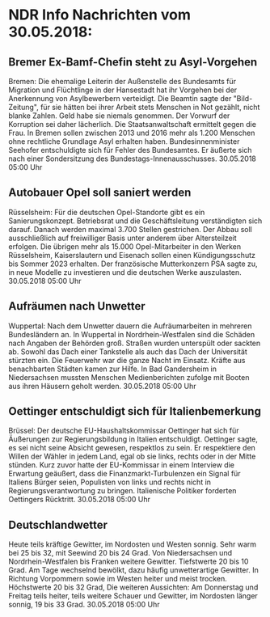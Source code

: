 # NDR Info Nachrichten vom 30.05.2018:


## Bremer Ex-Bamf-Chefin steht zu Asyl-Vorgehen
Bremen: Die ehemalige Leiterin der Außenstelle des Bundesamts für Migration und Flüchtlinge in der Hansestadt hat ihr Vorgehen bei der Anerkennung von Asylbewerbern verteidigt. Die Beamtin sagte der "Bild-Zeitung", für sie hätten bei ihrer Arbeit stets Menschen in Not gezählt, nicht blanke Zahlen. Geld habe sie niemals genommen. Der Vorwurf der Korruption sei daher lächerlich. Die Staatsanwaltschaft ermittelt gegen die Frau. In Bremen sollen zwischen 2013 und 2016 mehr als 1.200 Menschen ohne rechtliche Grundlage Asyl erhalten haben. Bundesinnenminister Seehofer entschuldigte sich für Fehler des Bundesamtes. Er äußerte sich nach einer Sondersitzung des Bundestags-Innenausschusses. 30.05.2018 05:00 Uhr 

## Autobauer Opel soll saniert werden
Rüsselsheim: Für die deutschen Opel-Standorte gibt es ein Sanierungskonzept. Betriebsrat und die Geschäftsleitung verständigten sich darauf. Danach werden maximal 3.700 Stellen gestrichen. Der Abbau soll ausschließlich auf freiwilliger Basis unter anderem über Altersteilzeit erfolgen. Die übrigen mehr als 15.000 Opel-Mitarbeiter in den Werken Rüsselsheim, Kaiserslautern und Eisenach sollen einen Kündigungsschutz bis Sommer 2023 erhalten. Der französische Mutterkonzern PSA sagte zu, in neue Modelle zu investieren und die deutschen Werke auszulasten. 30.05.2018 05:00 Uhr 

## Aufräumen nach Unwetter
Wuppertal: Nach dem Unwetter dauern die Aufräumarbeiten in mehreren Bundesländern an. In Wuppertal in Nordrhein-Westfalen sind die Schäden nach Angaben der Behörden groß. Straßen wurden unterspült oder sackten ab. Sowohl das Dach einer Tankstelle als auch das Dach der Universität stürzten ein. Die Feuerwehr war die ganze Nacht im Einsatz. Kräfte aus benachbarten Städten kamen zur Hilfe. In Bad Gandersheim in Niedersachsen mussten Menschen Medienberichten zufolge mit Booten aus ihren Häusern geholt werden. 30.05.2018 05:00 Uhr 

## Oettinger entschuldigt sich für Italienbemerkung
Brüssel: Der deutsche EU-Haushaltskommissar Oettinger hat sich für Äußerungen zur Regierungsbildung in Italien entschuldigt. Oettinger sagte, es sei nicht seine Absicht gewesen, respektlos zu sein. Er respektiere den Willen der Wähler in jedem Land, egal ob sie links, rechts oder in der Mitte stünden. Kurz zuvor hatte der EU-Kommissar in einem Interview die Erwartung geäußert, dass die Finanzmarkt-Turbulenzen ein Signal für Italiens Bürger seien, Populisten von links und rechts nicht in Regierungsverantwortung zu bringen. Italienische Politiker forderten Oettingers Rücktritt. 30.05.2018 05:00 Uhr 

## Deutschlandwetter
Heute teils kräftige Gewitter, im Nordosten und Westen sonnig. Sehr warm bei 25 bis 32, mit Seewind 20 bis 24 Grad. Von Niedersachsen und Nordrhein-Westfalen bis Franken weitere Gewitter. Tiefstwerte 20 bis 10 Grad. Am Tage wechselnd bewölkt, dazu häufig unwetterartige Gewitter. In Richtung Vorpommern sowie im Westen heiter und meist trocken. Höchstwerte 20 bis 32 Grad, Die weiteren Aussichten: Am Donnerstag und Freitag teils heiter, teils weitere Schauer und Gewitter, im Nordosten länger sonnig, 19 bis 33 Grad. 30.05.2018 05:00 Uhr 

